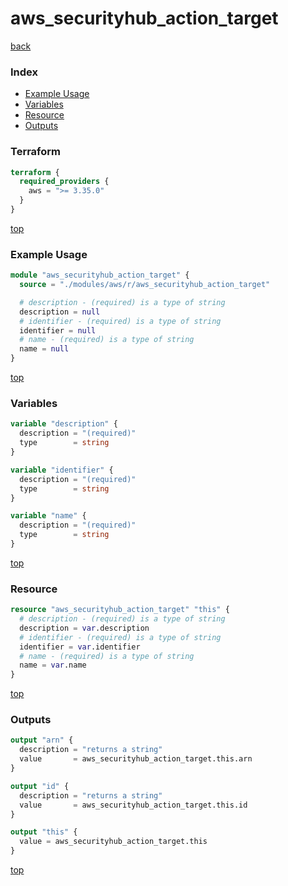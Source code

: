 # aws_securityhub_action_target

[back](../aws.md)

### Index

- [Example Usage](#example-usage)
- [Variables](#variables)
- [Resource](#resource)
- [Outputs](#outputs)

### Terraform

```terraform
terraform {
  required_providers {
    aws = ">= 3.35.0"
  }
}
```

[top](#index)

### Example Usage

```terraform
module "aws_securityhub_action_target" {
  source = "./modules/aws/r/aws_securityhub_action_target"

  # description - (required) is a type of string
  description = null
  # identifier - (required) is a type of string
  identifier = null
  # name - (required) is a type of string
  name = null
}
```

[top](#index)

### Variables

```terraform
variable "description" {
  description = "(required)"
  type        = string
}

variable "identifier" {
  description = "(required)"
  type        = string
}

variable "name" {
  description = "(required)"
  type        = string
}
```

[top](#index)

### Resource

```terraform
resource "aws_securityhub_action_target" "this" {
  # description - (required) is a type of string
  description = var.description
  # identifier - (required) is a type of string
  identifier = var.identifier
  # name - (required) is a type of string
  name = var.name
}
```

[top](#index)

### Outputs

```terraform
output "arn" {
  description = "returns a string"
  value       = aws_securityhub_action_target.this.arn
}

output "id" {
  description = "returns a string"
  value       = aws_securityhub_action_target.this.id
}

output "this" {
  value = aws_securityhub_action_target.this
}
```

[top](#index)